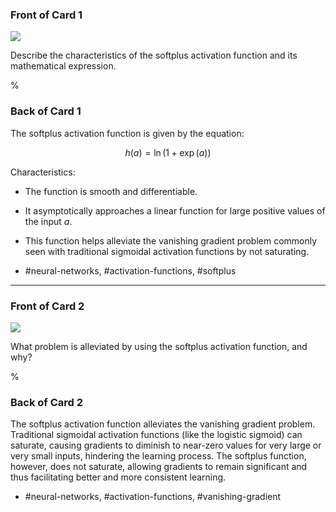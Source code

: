 ### Front of Card 1

![](https://cdn.mathpix.com/cropped/2024_05_26_acdab4f582103bf8b8a9g-1.jpg?height=442&width=491&top_left_y=219&top_left_x=1152)

Describe the characteristics of the softplus activation function and its mathematical expression.

% 

### Back of Card 1

The softplus activation function is given by the equation:

$$
h(a) = \ln(1 + \exp(a))
$$

Characteristics:
- The function is smooth and differentiable.
- It asymptotically approaches a linear function for large positive values of the input $a$.
- This function helps alleviate the vanishing gradient problem commonly seen with traditional sigmoidal activation functions by not saturating.

- #neural-networks, #activation-functions, #softplus

---

### Front of Card 2

![](https://cdn.mathpix.com/cropped/2024_05_26_acdab4f582103bf8b8a9g-1.jpg?height=442&width=491&top_left_y=219&top_left_x=1152)

What problem is alleviated by using the softplus activation function, and why?

%

### Back of Card 2

The softplus activation function alleviates the vanishing gradient problem. Traditional sigmoidal activation functions (like the logistic sigmoid) can saturate, causing gradients to diminish to near-zero values for very large or very small inputs, hindering the learning process. The softplus function, however, does not saturate, allowing gradients to remain significant and thus facilitating better and more consistent learning.

- #neural-networks, #activation-functions, #vanishing-gradient

